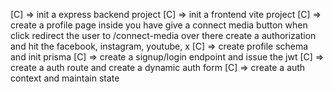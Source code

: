 [C] => init a express backend project 
[C] => init a frontend vite project
[C] => create a profile page inside you have give a connect media button when click redirect the user to /connect-media over there create a authorization and hit the facebook, instagram, youtube, x
[C] => create profile schema and init prisma 
[C] => create a signup/login endpoint and issue the jwt 
[C] => create a auth route and create a dynamic auth form 
[C] => create a auth context and maintain state 

 


